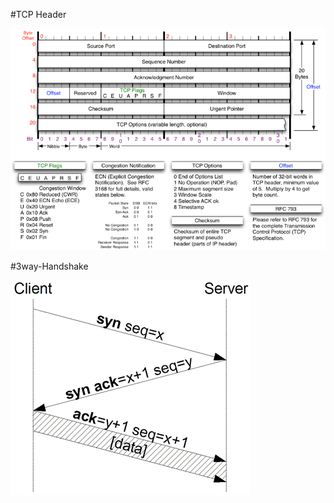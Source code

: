 #TCP Header

![alt tag](https://github.com/pumanzor/security/blob/master/protocol/tcpip/MJB-TCP-Header-800x564.png)

#3way-Handshake

![alt tag](https://github.com/pumanzor/security/blob/master/protocol/tcpip/300px-Tcp-handshake.png)


